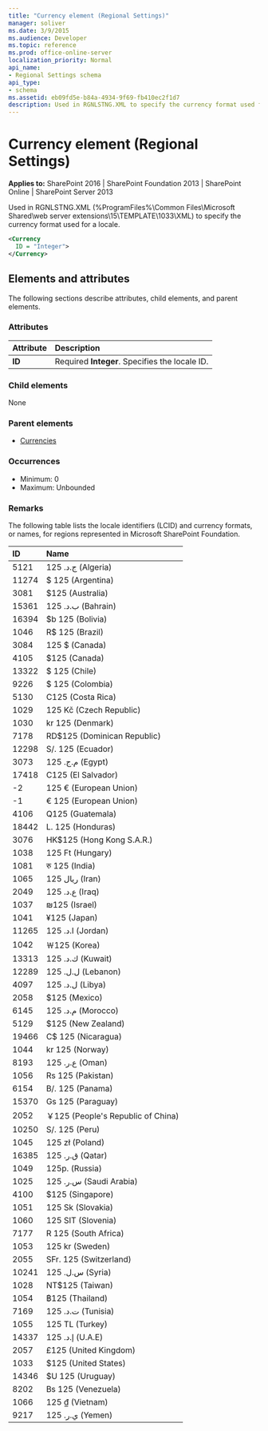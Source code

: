 ```yaml
---
title: "Currency element (Regional Settings)"
manager: soliver
ms.date: 3/9/2015
ms.audience: Developer
ms.topic: reference
ms.prod: office-online-server
localization_priority: Normal
api_name:
- Regional Settings schema
api_type:
- schema
ms.assetid: eb09fd5e-b84a-4934-9f69-fb410ec2f1d7
description: Used in RGNLSTNG.XML to specify the currency format used for a locale.
---
```


# Currency element (Regional Settings)

**Applies to:** SharePoint 2016 | SharePoint Foundation 2013 | SharePoint Online | SharePoint Server 2013
  
Used in RGNLSTNG.XML (%ProgramFiles%\Common Files\Microsoft Shared\web server extensions\15\TEMPLATE\1033\XML) to specify the currency format used for a locale.
  
```XML
<Currency
  ID = "Integer">
</Currency>
```

## Elements and attributes

The following sections describe attributes, child elements, and parent elements.

### Attributes

|**Attribute**|**Description**|
|:-----|:-----|
|**ID** <br/> |Required **Integer**. Specifies the locale ID.  <br/> |
   
### Child elements

None
   
### Parent elements

- [Currencies](currencies-element-regional-settings.md)
   
### Occurrences

- Minimum: 0
- Maximum: Unbounded  
   
### Remarks

The following table lists the locale identifiers (LCID) and currency formats, or names, for regions represented in Microsoft SharePoint Foundation.
  
|**ID**|**Name**|
|:-----|:-----|
|5121  <br/> |125 .ج.د (Algeria)  <br/> |
|11274  <br/> |$ 125 (Argentina)  <br/> |
|3081  <br/> |$125 (Australia)  <br/> |
|15361  <br/> |125 .ب.د (Bahrain)  <br/> |
|16394  <br/> |$b 125 (Bolivia)  <br/> |
|1046  <br/> |R$ 125 (Brazil)  <br/> |
|3084  <br/> |125 $ (Canada)  <br/> |
|4105  <br/> |$125 (Canada)  <br/> |
|13322  <br/> |$ 125 (Chile)  <br/> |
|9226  <br/> |$ 125 (Colombia)  <br/> |
|5130  <br/> |C125 (Costa Rica)  <br/> |
|1029  <br/> |125 Kč (Czech Republic)  <br/> |
|1030  <br/> |kr 125 (Denmark)  <br/> |
|7178  <br/> |RD$125 (Dominican Republic)  <br/> |
|12298  <br/> |S/. 125 (Ecuador)  <br/> |
|3073  <br/> |125 .م.ج (Egypt)  <br/> |
|17418  <br/> |C125 (El Salvador)  <br/> |
|-2  <br/> |125 € (European Union)  <br/> |
|-1  <br/> |€ 125 (European Union)  <br/> |
|4106  <br/> |Q125 (Guatemala)  <br/> |
|18442  <br/> |L. 125 (Honduras)  <br/> |
|3076  <br/> |HK$125 (Hong Kong S.A.R.)  <br/> |
|1038  <br/> |125 Ft (Hungary)  <br/> |
|1081  <br/> |रु 125 (India)  <br/> |
|1065  <br/> |125 ريال (Iran)  <br/> |
|2049  <br/> |125 .ع.د (Iraq)  <br/> |
|1037  <br/> |₪125 (Israel)  <br/> |
|1041  <br/> |¥125 (Japan)  <br/> |
|11265  <br/> |125 .ا.د (Jordan)  <br/> |
|1042  <br/> |￦125 (Korea)  <br/> |
|13313  <br/> |125 .ك.د (Kuwait)  <br/> |
|12289  <br/> |125 .ل.ل (Lebanon)  <br/> |
|4097  <br/> |125 .ل.د (Libya)  <br/> |
|2058  <br/> |$125 (Mexico)  <br/> |
|6145  <br/> |125 .م.د (Morocco)  <br/> |
|5129  <br/> |$125 (New Zealand)  <br/> |
|19466  <br/> |C$ 125 (Nicaragua)  <br/> |
|1044  <br/> |kr 125 (Norway)  <br/> |
|8193  <br/> |125 .ع.ر (Oman)  <br/> |
|1056  <br/> |Rs 125 (Pakistan)  <br/> |
|6154  <br/> |B/. 125 (Panama)  <br/> |
|15370  <br/> |Gs 125 (Paraguay)  <br/> |
|2052  <br/> |￥125 (People's Republic of China)  <br/> |
|10250  <br/> |S/. 125 (Peru)  <br/> |
|1045  <br/> |125 zł (Poland)  <br/> |
|16385  <br/> |125 .ق.ر (Qatar)  <br/> |
|1049  <br/> |125р. (Russia)  <br/> |
|1025  <br/> |125 .س.ر (Saudi Arabia)  <br/> |
|4100  <br/> |$125 (Singapore)  <br/> |
|1051  <br/> |125 Sk (Slovakia)  <br/> |
|1060  <br/> |125 SIT (Slovenia)  <br/> |
|7177  <br/> |R 125 (South Africa)  <br/> |
|1053  <br/> |125 kr (Sweden)  <br/> |
|2055  <br/> |SFr. 125 (Switzerland)  <br/> |
|10241  <br/> |125 .س.ل (Syria)  <br/> |
|1028  <br/> |NT$125 (Taiwan)  <br/> |
|1054  <br/> |฿125 (Thailand)  <br/> |
|7169  <br/> |125 .ت.د (Tunisia)  <br/> |
|1055  <br/> |125 TL (Turkey)  <br/> |
|14337  <br/> |125 .إ.د (U.A.E)  <br/> |
|2057  <br/> |£125 (United Kingdom)  <br/> |
|1033  <br/> |$125 (United States)  <br/> |
|14346  <br/> |$U 125 (Uruguay)  <br/> |
|8202  <br/> |Bs 125 (Venezuela)  <br/> |
|1066  <br/> |125 ₫ (Vietnam)  <br/> |
|9217  <br/> |125 .ي.ر (Yemen)  <br/> |
   

